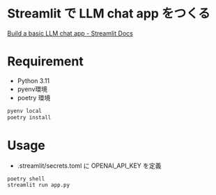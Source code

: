 # Streamlit で LLM chat app をつくる

[Build a basic LLM chat app - Streamlit Docs](https://docs.streamlit.io/develop/tutorials/llms/build-conversational-apps)

# Requirement

- Python 3.11
- pyenv環境
- poetry 環境

```bash
pyenv local
poetry install
```

# Usage

- .streamlit/secrets.toml に OPENAI_API_KEY を定義

```bash
poetry shell
streamlit run app.py
```
